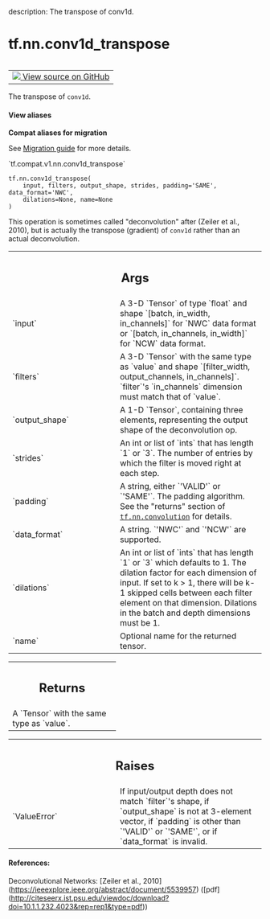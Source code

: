 description: The transpose of conv1d.

<div itemscope itemtype="http://developers.google.com/ReferenceObject">
<meta itemprop="name" content="tf.nn.conv1d_transpose" />
<meta itemprop="path" content="Stable" />
</div>

# tf.nn.conv1d_transpose

<!-- Insert buttons and diff -->

<table class="tfo-notebook-buttons tfo-api nocontent" align="left">
<td>
  <a target="_blank" href="https://github.com/tensorflow/tensorflow/blob/r2.2/tensorflow/python/ops/nn_ops.py#L1732-L1817">
    <img src="https://www.tensorflow.org/images/GitHub-Mark-32px.png" />
    View source on GitHub
  </a>
</td>
</table>



The transpose of `conv1d`.

<section class="expandable">
  <h4 class="showalways">View aliases</h4>
  <p>
<b>Compat aliases for migration</b>
<p>See
<a href="https://www.tensorflow.org/guide/migrate">Migration guide</a> for
more details.</p>
<p>`tf.compat.v1.nn.conv1d_transpose`</p>
</p>
</section>

<pre class="devsite-click-to-copy prettyprint lang-py tfo-signature-link">
<code>tf.nn.conv1d_transpose(
    input, filters, output_shape, strides, padding='SAME', data_format='NWC',
    dilations=None, name=None
)
</code></pre>



<!-- Placeholder for "Used in" -->

This operation is sometimes called "deconvolution" after
(Zeiler et al., 2010), but is actually the transpose (gradient) of `conv1d`
rather than an actual deconvolution.

<!-- Tabular view -->
 <table class="responsive fixed orange">
<colgroup><col width="214px"><col></colgroup>
<tr><th colspan="2"><h2 class="add-link">Args</h2></th></tr>

<tr>
<td>
`input`
</td>
<td>
A 3-D `Tensor` of type `float` and shape
`[batch, in_width, in_channels]` for `NWC` data format or
`[batch, in_channels, in_width]` for `NCW` data format.
</td>
</tr><tr>
<td>
`filters`
</td>
<td>
A 3-D `Tensor` with the same type as `value` and shape
`[filter_width, output_channels, in_channels]`.  `filter`'s
`in_channels` dimension must match that of `value`.
</td>
</tr><tr>
<td>
`output_shape`
</td>
<td>
A 1-D `Tensor`, containing three elements, representing the
output shape of the deconvolution op.
</td>
</tr><tr>
<td>
`strides`
</td>
<td>
An int or list of `ints` that has length `1` or `3`.  The number of
entries by which the filter is moved right at each step.
</td>
</tr><tr>
<td>
`padding`
</td>
<td>
A string, either `'VALID'` or `'SAME'`. The padding algorithm.
See the "returns" section of <a href="../../tf/nn/convolution.md"><code>tf.nn.convolution</code></a> for details.
</td>
</tr><tr>
<td>
`data_format`
</td>
<td>
A string. `'NWC'` and `'NCW'` are supported.
</td>
</tr><tr>
<td>
`dilations`
</td>
<td>
An int or list of `ints` that has length `1` or `3` which
defaults to 1. The dilation factor for each dimension of input. If set to
k > 1, there will be k-1 skipped cells between each filter element on that
dimension. Dilations in the batch and depth dimensions must be 1.
</td>
</tr><tr>
<td>
`name`
</td>
<td>
Optional name for the returned tensor.
</td>
</tr>
</table>



<!-- Tabular view -->
 <table class="responsive fixed orange">
<colgroup><col width="214px"><col></colgroup>
<tr><th colspan="2"><h2 class="add-link">Returns</h2></th></tr>
<tr class="alt">
<td colspan="2">
A `Tensor` with the same type as `value`.
</td>
</tr>

</table>



<!-- Tabular view -->
 <table class="responsive fixed orange">
<colgroup><col width="214px"><col></colgroup>
<tr><th colspan="2"><h2 class="add-link">Raises</h2></th></tr>

<tr>
<td>
`ValueError`
</td>
<td>
If input/output depth does not match `filter`'s shape, if
`output_shape` is not at 3-element vector, if `padding` is other than
`'VALID'` or `'SAME'`, or if `data_format` is invalid.
</td>
</tr>
</table>



#### References:

Deconvolutional Networks:
  [Zeiler et al., 2010]
  (https://ieeexplore.ieee.org/abstract/document/5539957)
  ([pdf]
  (http://citeseerx.ist.psu.edu/viewdoc/download?doi=10.1.1.232.4023&rep=rep1&type=pdf))
